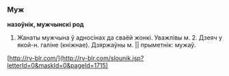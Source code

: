 ### Муж
**назоўнік, мужчынскі род**

1. Жанаты мужчына ў адносінах да сваёй жонкі. Уважлівы м. 2. Дзеяч у якой-н. галіне (кніжнае). Дзяржаўны м. || прыметнік: мужаў.

<a rel="author">[http://rv-blr.com/](http://rv-blr.com/slounik.jsp?letterId=0&maskId=0&pageId=1715)</a>
